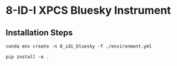 # 8-ID-I XPCS Bluesky Instrument
## Installation Steps
```
conda env create -n 8_idi_bluesky -f ./environment.yml
```
```
pip install -e .
```
